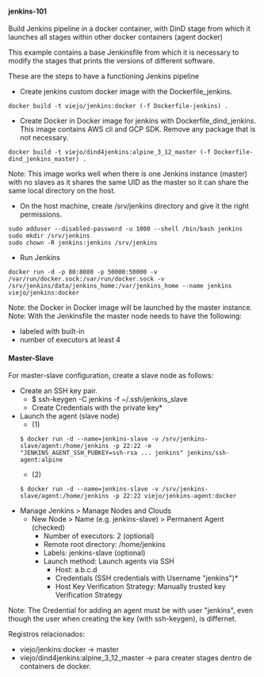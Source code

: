 #### jenkins-101

Build Jenkins pipeline in a docker container, with DinD stage from which it launches all stages within other docker containers (agent docker)

This example contains a base Jenkinsfile from which it is necessary to modify the stages that prints the versions of different software.

These are the steps to have a functioning Jenkins pipeline

+ Create jenkins custom docker image with the Dockerfile_jenkins.
```
docker build -t viejo/jenkins:docker (-f Dockerfile-jenkins) .

```

+ Create Docker in Docker image for jenkins with Dockerfile_dind_jenkins. This image contains AWS cli and GCP SDK. Remove any package that is not necessary.
```
docker build -t viejo/dind4jenkins:alpine_3_12_master (-f Dockerfile-dind_jenkins_master) .
```

Note: This image works well when there is one Jenkins instance (master) with no slaves as it shares the same UID as the master so it can share the same local directory on the host.

+ On the host machine, create /srv/jenkins directory and give it the right permissions.
```
sudo adduser --disabled-password -u 1000 --shell /bin/bash jenkins
sudo mkdir /srv/jenkins
sudo chown -R jenkins:jenkins /srv/jenkins
```

+ Run Jenkins
```
docker run -d -p 80:8080 -p 50000:50000 -v /var/run/docker.sock:/var/run/docker.sock -v /srv/jenkins/data/jenkins_home:/var/jenkins_home --name jenkins viejo/jenkins:docker
```

Note: the Docker in Docker image will be launched by the master instance.
Note: With the Jenkinsfile the master node needs to have the following:
+ labeled with built-in
+ number of executors at least 4

#### Master-Slave

For master-slave configuration, create a slave node as follows:
+ Create an SSH key pair.
  + $ ssh-keygen -C jenkins -f ~/.ssh/jenkins_slave
  + Create Credentials with the private key*
+ Launch the agent (slave node)
  + (1) 
  ```
  $ docker run -d --name=jenkins-slave -v /srv/jenkins-slave/agent:/home/jenkins -p 22:22 -e "JENKINS_AGENT_SSH_PUBKEY=ssh-rsa ... jenkins" jenkins/ssh-agent:alpine
  ```
  + (2)
  ```
  $ docker run -d --name=jenkins-slave -v /srv/jenkins-slave/agent:/home/jenkins -p 22:22 viejo/jenkins-agent:docker
  ```
+ Manage Jenkins > Manage Nodes and Clouds
  + New Node > Name (e.g. jenkins-slave) > Permanent Agent (checked)
    + Number of executors: 2 (optional)
    + Remote root directory: /home/jenkins
    + Labels: jenkins-slave (optional)
    + Launch method: Launch agents via SSH
      + Host: a.b.c.d
      + Credentials (SSH credentials with Username "jenkins")*
      + Host Key Verification Strategy: Manually trusted key Verification Strategy

Note: The Credential for adding an agent must be with user "jenkins", even though the user when creating the key (with ssh-keygen), is differnet.

Registros relacionados:
  + viejo/jenkins:docker -> master
  + viejo/dind4jenkins:alpine_3_12_master -> para creater stages dentro de containers de docker.